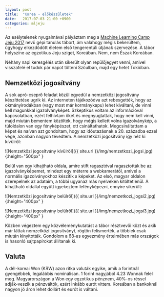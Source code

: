```yaml
---
layout: post
title:  "Korea - előkészületek"
date:   2017-07-03 21:00 +0900
categories: mljeju
---
```


Az esélytelenek nyugalmával pályáztam meg a [Machine Learning Camp Jeju 2017](https://github.com/TensorFlowKR/MLJejuCamp) nevű gépi tanulás tábort, ám valahogy mégis bekerültem, úgyhogy elkezdődött életem első tengerentúli útjának szervezése.
A tábor helyszíne az egzotikus Jeju sziget, Koreában.
Nem, nem Észak Koreában.

Néhány napi keresgélés után sikerült olyan repülőjegyet venni, amivel visszafelé el tudok pár napot tölteni Szöulban, majd egy hetet Tokióban.

## Nemzetközi jogosítvány

A sok apró-cseprő feladat közül egyedül a nemzetközi jogosítvány készíttetése ugrik ki.
Az interneten tájékozódva azt rebesgették, hogy az okmányirodákban (vagy most már kormánykapu) lehet kiváltani, de vinni kell magunkkal igazolványképet.
Szkeptikus voltam az információval kapcsolatban, ezért felhívtam őket és megnyugtattak, hogy nem kell vinni, majd miután bementem közölték, hogy mégis kellett volna igazolványkép, a túloldalon van egy fényképészet, ott csináltathatok.
Megcsináltattam a képet és naívan azt gondoltam, hogy az időutazásnak a 20. századba ezzel vége, azonban nagyon tévedtem.
A nemzetközi jogosítvány így néz ki kívülről:

![Nemzetközi jogosítvány kívülről]({{ site.url }}/img/nemzetkozi_jogsi.jpg){:height="500px" }

Belül van egy kihajtható oldala, amire stift ragasztóval ragasztották be az igazolványképemet, mindezt egy méterre a webkamerától, amivel a normális igazolványokhoz készítik a képeket.
Az első, magyar oldalon szerepelnek az adataim, a többi ugyanaz más nyelveken kitöltetlenül.
A kihajtható oldallal együtt igyekeztem lefényképezni, ennyire sikerült:

![Nemzetközi jogosítvány belülről]({{ site.url }}/img/nemzetkozi_jogsi2.jpg){:height="400px" }

![Nemzetközi jogosítvány belülről]({{ site.url }}/img/nemzetkozi_jogsi3.jpg){:height="400px" }

Közben végeztem egy közvéleménykutatást a tábor résztvevői közt és akik már láttak nemzetközi jogosítványt, rögtön felismerték, a többiek csak miután kinyitották.
Gondolom a 68-as egyezmény értelmében más országok is hasonló sajtpapírokat állítanak ki.

## Valuta

A dél-koreai Won (KRW) azon ritka valuták egyike, amik a forintnál gyengébbek, legalábbis nominálisan.
1 forint nagyjából 4.23 Wonnak felel meg.
Magyarországon a Won egy egzotikus pénznem, 40%-os réssel adják-veszik a pénzváltók, ezért inkább eurót vittem.
Koreában a bankoknál nagyon jó áron lehet dollárt és eurót is váltani.

